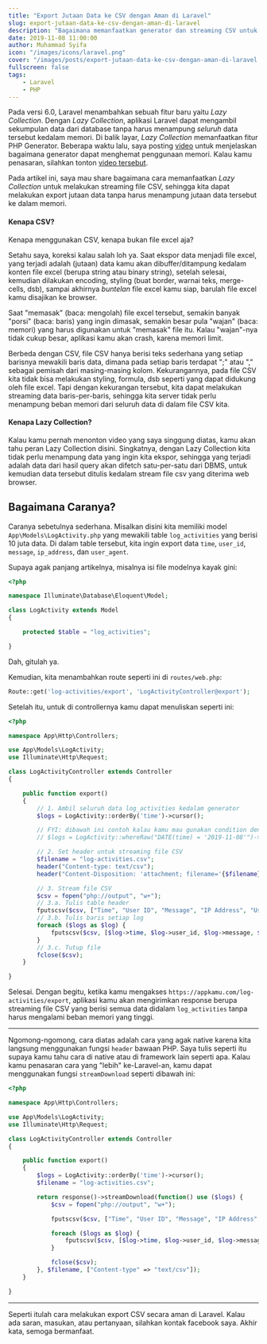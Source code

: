 ```yaml
---
title: "Export Jutaan Data ke CSV dengan Aman di Laravel"
slug: export-jutaan-data-ke-csv-dengan-aman-di-laravel
description: "Bagaimana memanfaatkan generator dan streaming CSV untuk export jutaan data secara aman."
date: 2019-11-08 11:00:00
author: Muhammad Syifa
icon: "/images/icons/laravel.png"
cover: "/images/posts/export-jutaan-data-ke-csv-dengan-aman-di-laravel.png"
fullscreen: false
tags:
    - Laravel
    - PHP
---
```


Pada versi 6.0, Laravel menambahkan sebuah fitur baru yaitu _Lazy Collection_.
Dengan _Lazy Collection_, aplikasi Laravel dapat mengambil sekumpulan data dari database
tanpa harus menampung *seluruh* data tersebut kedalam memori. Di balik layar, _Lazy Collection_
memanfaatkan fitur PHP Generator. Beberapa waktu lalu, saya posting [video](https://www.facebook.com/em.sifa/videos/vb.100000130485713/3270308866316764/) untuk menjelaskan
bagaimana generator dapat menghemat penggunaan memori. Kalau kamu penasaran, silahkan tonton [video tersebut](https://www.facebook.com/em.sifa/videos/vb.100000130485713/3270308866316764/).

Pada artikel ini, saya mau share bagaimana cara memanfaatkan _Lazy Collection_ untuk melakukan streaming file CSV,
sehingga kita dapat melakukan export jutaan data tanpa harus menampung jutaan data tersebut ke dalam memori.

#### Kenapa CSV?

Kenapa menggunakan CSV, kenapa bukan file excel aja?

Setahu saya, koreksi kalau salah loh ya. Saat ekspor data menjadi file excel, yang terjadi adalah
(jutaan) data kamu akan dibuffer/ditampung kedalam konten file excel (berupa string atau binary string), setelah selesai, kemudian dilakukan encoding, styling (buat border, warnai teks, merge-cells, dsb), sampai akhirnya _buntelan_ file excel kamu siap,
barulah file excel kamu disajikan ke browser.

Saat "memasak" (baca: mengolah) file excel tersebut, semakin banyak "porsi" (baca: baris) yang ingin dimasak, semakin besar pula "wajan" (baca: memori) yang harus digunakan untuk "memasak" file itu. Kalau "wajan"-nya tidak cukup besar, aplikasi kamu akan crash, karena memori limit.

Berbeda dengan CSV, file CSV hanya berisi teks sederhana yang setiap barisnya mewakili baris data, dimana pada setiap baris terdapat ";" atau "," sebagai pemisah dari masing-masing kolom. Kekurangannya, pada file CSV kita tidak bisa melakukan styling, formula, dsb seperti yang dapat didukung oleh file excel. Tapi dengan kekurangan tersebut, kita dapat melakukan streaming data baris-per-baris, sehingga kita server tidak perlu menampung beban memori dari seluruh data di dalam file CSV kita.

#### Kenapa Lazy Collection?

Kalau kamu pernah menonton video yang saya singgung diatas, kamu akan tahu peran Lazy Collection disini.
Singkatnya, dengan Lazy Collection kita tidak perlu menampung data yang ingin kita ekspor,
sehingga yang terjadi adalah data dari hasil query akan difetch satu-per-satu dari DBMS, untuk kemudian data tersebut
ditulis kedalam stream file csv yang diterima web browser.

## Bagaimana Caranya?

Caranya sebetulnya sederhana.
Misalkan disini kita memiliki model `App\Models\LogActivity.php` yang mewakili table `log_activities` yang berisi 10 juta data.
Di dalam table tersebut, kita ingin export data `time`, `user_id`, `message`, `ip_address`, dan `user_agent`.

Supaya agak panjang artikelnya, misalnya isi file modelnya kayak gini:

```php
<?php

namespace Illuminate\Database\Eloquent\Model;

class LogActivity extends Model
{

    protected $table = "log_activities";

}
```

Dah, gitulah ya.

Kemudian, kita menambahkan route seperti ini di `routes/web.php`:

```php
Route::get('log-activities/export', 'LogActivityController@export');
```

Setelah itu, untuk di controllernya kamu dapat menuliskan seperti ini:

```php
<?php

namespace App\Http\Controllers;

use App\Models\LogActivity;
use Illuminate\Http\Request;

class LogActivityController extends Controller
{

    public function export()
    {
        // 1. Ambil seluruh data log_activities kedalam generator
        $logs = LogActivity::orderBy('time')->cursor();

        // FYI: dibawah ini contoh kalau kamu mau gunakan condition dengan cursor
        // $logs = LogActivity::whereRaw("DATE(time) = '2019-11-08'")->where('user_id', 1)->cursor()

        // 2. Set header untuk streaming file CSV
        $filename = "log-activities.csv";
        header("Content-type: text/csv");
        header("Content-Disposition: 'attachment; filename='{$filename}'");

        // 3. Stream file CSV
        $csv = fopen("php://output", "w+");
        // 3.a. Tulis table header
        fputscsv($csv, ["Time", "User ID", "Message", "IP Address", "User Agent"]);
        // 3.b. Tulis baris setiap log
        foreach ($logs as $log) {
            fputscsv($csv, [$log->time, $log->user_id, $log->message, $log->ip_address, $log->user_agent]);
        }
        // 3.c. Tutup file
        fclose($csv);
    }

}
```

Selesai. Dengan begitu, ketika kamu mengakses `https://appkamu.com/log-activities/export`,
aplikasi kamu akan mengirimkan response berupa streaming file CSV yang berisi semua data didalam `log_activities`
tanpa harus mengalami beban memori yang tinggi.

---

Ngomong-ngomong, cara diatas adalah cara yang agak native karena kita langsung menggunakan fungsi `header` bawaan PHP.
Saya tulis seperti itu supaya kamu tahu cara di native atau di framework lain seperti apa.
Kalau kamu penasaran cara yang "lebih" ke-Laravel-an, kamu dapat menggunakan fungsi `streamDownload` seperti dibawah ini:

```php
<?php

namespace App\Http\Controllers;

use App\Models\LogActivity;
use Illuminate\Http\Request;

class LogActivityController extends Controller
{

    public function export()
    {
        $logs = LogActivity::orderBy('time')->cursor();
        $filename = "log-activities.csv";

        return response()->streamDownload(function() use ($logs) {
            $csv = fopen("php://output", "w+");

            fputscsv($csv, ["Time", "User ID", "Message", "IP Address", "User Agent"]);

            foreach ($logs as $log) {
                fputscsv($csv, [$log->time, $log->user_id, $log->message, $log->ip_address, $log->user_agent]);
            }

            fclose($csv);
        }, $filename, ["Content-type" => "text/csv"]);
    }

}
```

---

Seperti itulah cara melakukan export CSV secara aman di Laravel. Kalau ada saran, masukan, atau pertanyaan, silahkan kontak facebook saya.
Akhir kata, semoga bermanfaat.
